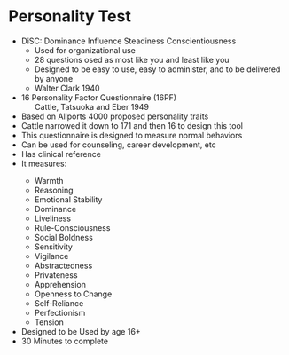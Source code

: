 <h1>Personality Test</h1>
<p>
<ul>
    <li>
    DiSC: Dominance Influence Steadiness Conscientiousness
    <ul>
        <li>Used for organizational use</li>
        <li>28 questions osed as most like you and least like you</li>
        <li>Designed to be easy to use, easy to administer, and to be delivered by anyone</li>
        <li> Walter Clark 1940</li>
    </ul></li>
    <li>
    16 Personality Factor Questionnaire (16PF)
    <ul>
    Cattle, Tatsuoka and Eber 1949
    </ul>
        <li>Based on Allports 4000 proposed personality traits</li>
        <li>Cattle narrowed it down to 171 and then 16 to design this tool</li>
        <li>This questionnaire is designed to measure normal behaviors</li>
        <li>Can be used for counseling, career development, etc</li>
        <li>Has clinical reference</li>
        <li>It measures:</li>
        <ul>
            <li>Warmth</li>
            <li>Reasoning</li>
            <li>Emotional Stability</li>
            <li>Dominance</li>
            <li>Liveliness</li>
            <li>Rule-Consciousness</li>
            <li>Social Boldness</li>
            <li>Sensitivity</li>
            <li>Vigilance</li>
            <li>Abstractedness</li>
            <li>Privateness</li>
            <li>Apprehension</li>
            <li>Openness to Change</li>
            <li>Self-Reliance</li>
            <li>Perfectionism</li>
            <li>Tension</li>
        </ul>
        <li>Designed to be Used by age 16+</li>
        <li>30 Minutes to complete</li>

</ul>
</p>
